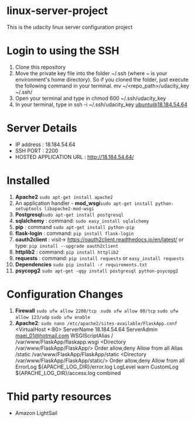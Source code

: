 # linux-server-project
This is the udacity linux server configuration project

# Login to using the SSH
1. Clone this repository
2. Move the private key file into the folder ~/.ssh (where ~ is your environment's home directory). So if you cloned the folder, just execute the following command in your terminal. mv ~/<repo_path>/udacity_key ~/.ssh/
3. Open your terminal and type in chmod 600 ~/.ssh/udacity_key
4. In your terminal, type in ssh -i ~/.ssh/udacity_key ubuntu@18.184.54.64

# Server Details
- IP address : 18.184.54.64
- SSH PORT : 2200
- HOSTED APPLICATION URL : http://18.184.54.64/

# Installed 
1. **Apache2** ```sudo apt-get install apache2```
2. An application handler - **mod_wsgi**```sudo apt-get install python-setuptools libapache2-mod-wsgi```
3. **Postgresql**```sudo apt-get install postgresql```
4. **sqlalchemy** : command: ```sudo easy_install sqlalchemy```
5. **pip** : command ```sudo apt-get install python-pip```
6. **flask-login** : command: ```pip install flask-login```
7. **oauth2client** : visit-> https://oauth2client.readthedocs.io/en/latest/ or type: ```pip install --upgrade oauth2client```
8. **httplib2** : command: ```pip install httplib2```
9. **requests** : command: ```pip install requests``` or ```easy_install requests```
10. **Dependencies** ```sudo pip install -r requirements.txt```
11. **psycopg2** ```sudo apt-get -qqy install postgresql python-psycopg2```

# Configuration Changes 
1. **Firewall**
    ```sudo ufw allow 2200/tcp ```
    ```sudo ufw allow 80/tcp```
    ```sudo ufw allow 123/udp```
    ```sudo ufw enable```
2. **Apache2**: ```sudo nano /etc/apache2/sites-available/FlaskApp.conf```
    <VirtualHost *:80>
        ServerName 18.184.54.64
        ServerAdmin maej_01@hotmail.com
        WSGIScriptAlias / /var/www/FlaskApp/flaskapp.wsgi
        <Directory /var/www/FlaskApp/FlaskApp/>
            Order allow,deny
            Allow from all
        </Directory>
        Alias /static /var/www/FlaskApp/FlaskApp/static
        <Directory /var/www/FlaskApp/FlaskApp/static/>
            Order allow,deny
            Allow from all
        </Directory>
        ErrorLog ${APACHE_LOG_DIR}/error.log
        LogLevel warn
        CustomLog ${APACHE_LOG_DIR}/access.log combined
    </VirtualHost>

# Thid party resources
- Amazon LightSail